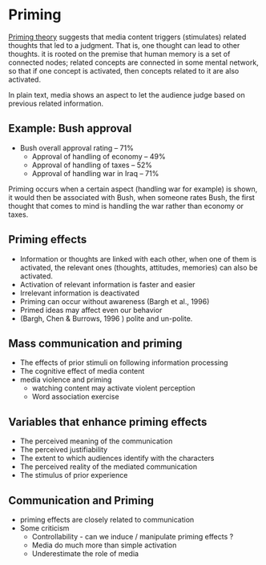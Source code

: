 # Priming

[Priming theory](https://en.wikipedia.org/wiki/Priming_(media)) suggests that media content triggers (stimulates) related thoughts that led to a judgment. That is, one thought can lead to other thoughts. it is rooted on the premise that human memory is a set of connected nodes; related concepts are connected in some mental network, so that if one concept is activated, then concepts related to it are also activated.

In plain text, media shows an aspect to let the audience judge based on previous related information. 

## Example: Bush approval

* Bush overall approval rating – 71%
  * Approval of handling of economy – 49%
  * Approval of handling of taxes – 52%
  * Approval of handling war in Iraq – 71%  

Priming occurs when a certain aspect (handling war for example) is shown, it would then be associated with Bush, when someone rates Bush, the first thought that comes to mind is handling the war rather than economy or taxes.  



## Priming effects

- Information or thoughts are linked with each other, when one of them is activated, the relevant ones (thoughts, attitudes, memories) can also be activated. 
- Activation of relevant information is faster and easier
- Irrelevant information is deactivated
- Priming can occur without awareness (Bargh et al., 1996)
- Primed ideas may affect even our behavior 
- (Bargh, Chen & Burrows, 1996 ) polite and un-polite.

## Mass communication and priming 

- The effects of prior stimuli on following information processing
- The cognitive effect of media content
- media violence and priming
  - watching content may activate violent perception
  - Word association exercise 

 

## Variables that enhance priming effects

- The perceived meaning of the communication 
- The perceived justifiability
- The extent to which audiences identify with the characters
- The perceived reality of the mediated communication 
- The stimulus of prior experience 

## Communication and Priming

- priming effects are closely related to communication
- Some criticism
  - Controllability - can we induce / manipulate priming effects ?
  - Media do much more than simple activation 
  - Underestimate the role of media